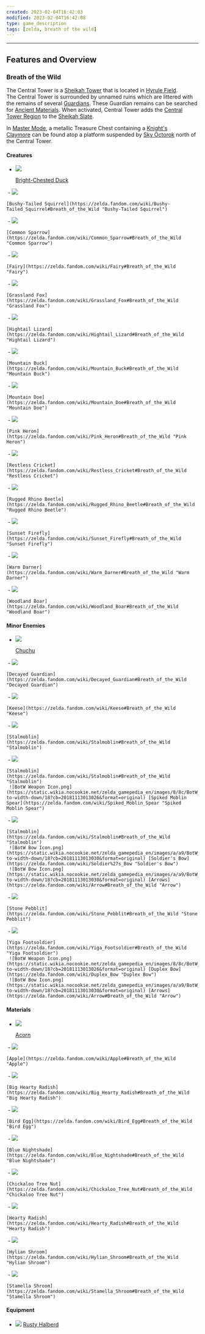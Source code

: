 ```yaml
---
created: 2023-02-04T16:42:03
modified: 2023-02-04T16:42:08
type: game_description
tags: [zelda, breath of the wild]
---
```

___

## Features and Overview
### Breath of the Wild
The Central Tower is a [Sheikah Tower](https://zelda.fandom.com/wiki/Sheikah_Tower#Breath_of_the_Wild "Sheikah Tower") that is located in [Hyrule Field](https://zelda.fandom.com/wiki/Hyrule_Field#Breath_of_the_Wild "Hyrule Field"). The Central Tower is surrounded by unnamed ruins which are littered with the remains of several [Guardians](https://zelda.fandom.com/wiki/Guardian#Breath_of_the_Wild "Guardian"). These Guardian remains can be searched for [Ancient Materials](https://zelda.fandom.com/wiki/Ancient_Material#Breath_of_the_Wild "Ancient Material"). When activated, Central Tower adds the [Central Tower Region](https://zelda.fandom.com/wiki/Central_Tower_Region#Breath_of_the_Wild "Central Tower Region") to the [Sheikah Slate](https://zelda.fandom.com/wiki/Sheikah_Slate#Breath_of_the_Wild "Sheikah Slate").

In [Master Mode](https://zelda.fandom.com/wiki/Master_Mode#Breath_of_the_Wild "Master Mode"), a metallic Treasure Chest containing a [Knight's Claymore](https://zelda.fandom.com/wiki/Knight%27s_Claymore#Breath_of_the_Wild "Knight's Claymore") can be found atop a platform suspended by [Sky Octorok](https://zelda.fandom.com/wiki/Sky_Octorok#Breath_of_the_Wild "Sky Octorok") north of the Central Tower.

#### Creatures
-   [![](https://static.wikia.nocookie.net/zelda_gamepedia_en/images/f/f2/BotW_Bright-Chested_Duck_Model.png/revision/latest/scale-to-width-down/94?cb=20220131190833&format=original)](https://static.wikia.nocookie.net/zelda_gamepedia_en/images/f/f2/BotW_Bright-Chested_Duck_Model.png/revision/latest?cb=20220131190833)
    
    [Bright-Chested Duck](https://zelda.fandom.com/wiki/Bright-Chested_Duck#Breath_of_the_Wild "Bright-Chested Duck")
    
 -   [![](https://static.wikia.nocookie.net/zelda_gamepedia_en/images/d/d2/BotW_Bushy-Tailed_Squirrel_Model.png/revision/latest?cb=20170601190747&format=original)](https://static.wikia.nocookie.net/zelda_gamepedia_en/images/d/d2/BotW_Bushy-Tailed_Squirrel_Model.png/revision/latest?cb=20170601190747)
    
    [Bushy-Tailed Squirrel](https://zelda.fandom.com/wiki/Bushy-Tailed_Squirrel#Breath_of_the_Wild "Bushy-Tailed Squirrel")
    
 -   [![](https://static.wikia.nocookie.net/zelda_gamepedia_en/images/0/09/BotW_Common_Sparrow_Model.png/revision/latest?cb=20201102221842&format=original)](https://static.wikia.nocookie.net/zelda_gamepedia_en/images/0/09/BotW_Common_Sparrow_Model.png/revision/latest?cb=20201102221842)
    
    [Common Sparrow](https://zelda.fandom.com/wiki/Common_Sparrow#Breath_of_the_Wild "Common Sparrow")
    
 -   [![](https://static.wikia.nocookie.net/zelda_gamepedia_en/images/d/d3/BotW_Fairy_Model.png/revision/latest/scale-to-width-down/98?cb=20220811015954&format=original)](https://static.wikia.nocookie.net/zelda_gamepedia_en/images/d/d3/BotW_Fairy_Model.png/revision/latest?cb=20220811015954)
    
    [Fairy](https://zelda.fandom.com/wiki/Fairy#Breath_of_the_Wild "Fairy")
    
 -   [![](https://static.wikia.nocookie.net/zelda_gamepedia_en/images/c/cb/BotW_Grassland_Fox_Model.png/revision/latest/scale-to-width-down/120?cb=20210317071613&format=original)](https://static.wikia.nocookie.net/zelda_gamepedia_en/images/c/cb/BotW_Grassland_Fox_Model.png/revision/latest?cb=20210317071613)
    
    [Grassland Fox](https://zelda.fandom.com/wiki/Grassland_Fox#Breath_of_the_Wild "Grassland Fox")
    
 -   [![](https://static.wikia.nocookie.net/zelda_gamepedia_en/images/a/a5/BotW_Hightail_Lizard_Model.png/revision/latest/scale-to-width-down/120?cb=20180426021151&format=original)](https://static.wikia.nocookie.net/zelda_gamepedia_en/images/a/a5/BotW_Hightail_Lizard_Model.png/revision/latest?cb=20180426021151)
    
    [Hightail Lizard](https://zelda.fandom.com/wiki/Hightail_Lizard#Breath_of_the_Wild "Hightail Lizard")
    
 -   [![](https://static.wikia.nocookie.net/zelda_gamepedia_en/images/b/ba/BotW_Mountain_Buck_Model.png/revision/latest/scale-to-width-down/76?cb=20200803040049&format=original)](https://static.wikia.nocookie.net/zelda_gamepedia_en/images/b/ba/BotW_Mountain_Buck_Model.png/revision/latest?cb=20200803040049)
    
    [Mountain Buck](https://zelda.fandom.com/wiki/Mountain_Buck#Breath_of_the_Wild "Mountain Buck")
    
 -   [![](https://static.wikia.nocookie.net/zelda_gamepedia_en/images/d/db/BotW_Mountain_Doe_Model.png/revision/latest/scale-to-width-down/120?cb=20160626100554&format=original)](https://static.wikia.nocookie.net/zelda_gamepedia_en/images/d/db/BotW_Mountain_Doe_Model.png/revision/latest?cb=20160626100554)
    
    [Mountain Doe](https://zelda.fandom.com/wiki/Mountain_Doe#Breath_of_the_Wild "Mountain Doe")
    
 -   [![](https://static.wikia.nocookie.net/zelda_gamepedia_en/images/e/eb/BotW_Pink_Heron_Model.png/revision/latest/scale-to-width-down/76?cb=20200803041016&format=original)](https://static.wikia.nocookie.net/zelda_gamepedia_en/images/e/eb/BotW_Pink_Heron_Model.png/revision/latest?cb=20200803041016)
    
    [Pink Heron](https://zelda.fandom.com/wiki/Pink_Heron#Breath_of_the_Wild "Pink Heron")
    
 -   [![](https://static.wikia.nocookie.net/zelda_gamepedia_en/images/5/5a/BotW_Restless_Cricket_Model.png/revision/latest/scale-to-width-down/120?cb=20180426023628&format=original)](https://static.wikia.nocookie.net/zelda_gamepedia_en/images/5/5a/BotW_Restless_Cricket_Model.png/revision/latest?cb=20180426023628)
    
    [Restless Cricket](https://zelda.fandom.com/wiki/Restless_Cricket#Breath_of_the_Wild "Restless Cricket")
    
 -   [![](https://static.wikia.nocookie.net/zelda_gamepedia_en/images/3/35/BotW_Rugged_Rhino_Beetle_Model.png/revision/latest/scale-to-width-down/97?cb=20200803041355&format=original)](https://static.wikia.nocookie.net/zelda_gamepedia_en/images/3/35/BotW_Rugged_Rhino_Beetle_Model.png/revision/latest?cb=20200803041355)
    
    [Rugged Rhino Beetle](https://zelda.fandom.com/wiki/Rugged_Rhino_Beetle#Breath_of_the_Wild "Rugged Rhino Beetle")
    
 -   [![](https://static.wikia.nocookie.net/zelda_gamepedia_en/images/a/a9/BotW_Sunset_Firefly_Model.png/revision/latest/scale-to-width-down/120?cb=20220811015939&format=original)](https://static.wikia.nocookie.net/zelda_gamepedia_en/images/a/a9/BotW_Sunset_Firefly_Model.png/revision/latest?cb=20220811015939)
    
    [Sunset Firefly](https://zelda.fandom.com/wiki/Sunset_Firefly#Breath_of_the_Wild "Sunset Firefly")
    
 -   [![](https://static.wikia.nocookie.net/zelda_gamepedia_en/images/4/43/BotW_Warm_Darner_Model.png/revision/latest/scale-to-width-down/120?cb=20220811012740&format=original)](https://static.wikia.nocookie.net/zelda_gamepedia_en/images/4/43/BotW_Warm_Darner_Model.png/revision/latest?cb=20220811012740)
    
    [Warm Darner](https://zelda.fandom.com/wiki/Warm_Darner#Breath_of_the_Wild "Warm Darner")
    
 -   [![](https://static.wikia.nocookie.net/zelda_gamepedia_en/images/8/81/BotW_Woodland_Boar_Model.png/revision/latest/scale-to-width-down/120?cb=20200803043531&format=original)](https://static.wikia.nocookie.net/zelda_gamepedia_en/images/8/81/BotW_Woodland_Boar_Model.png/revision/latest?cb=20200803043531)
    
    [Woodland Boar](https://zelda.fandom.com/wiki/Woodland_Boar#Breath_of_the_Wild "Woodland Boar")
    

#### Minor Enemies
-   [![](https://static.wikia.nocookie.net/zelda_gamepedia_en/images/c/c9/BotW_Chuchu_Model_3.png/revision/latest/scale-to-width-down/120?cb=20170725185022&format=original)](https://static.wikia.nocookie.net/zelda_gamepedia_en/images/c/c9/BotW_Chuchu_Model_3.png/revision/latest?cb=20170725185022)
    
    [Chuchu](https://zelda.fandom.com/wiki/Chuchu#Breath_of_the_Wild "Chuchu")
    
 -   [![](https://static.wikia.nocookie.net/zelda_gamepedia_en/images/c/c1/BotW_Decayed_Guardian_Model.png/revision/latest/scale-to-width-down/120?cb=20170722143705&format=original)](https://static.wikia.nocookie.net/zelda_gamepedia_en/images/c/c1/BotW_Decayed_Guardian_Model.png/revision/latest?cb=20170722143705)
    
    [Decayed Guardian](https://zelda.fandom.com/wiki/Decayed_Guardian#Breath_of_the_Wild "Decayed Guardian")
    
 -   [![](https://static.wikia.nocookie.net/zelda_gamepedia_en/images/d/d9/BotW_Keese_Model.png/revision/latest/scale-to-width-down/120?cb=20171226215243&format=original)](https://static.wikia.nocookie.net/zelda_gamepedia_en/images/d/d9/BotW_Keese_Model.png/revision/latest?cb=20171226215243)
    
    [Keese](https://zelda.fandom.com/wiki/Keese#Breath_of_the_Wild "Keese")
    
 -   [![](https://static.wikia.nocookie.net/zelda_gamepedia_en/images/d/dc/BotW_Stalmoblin_Model.png/revision/latest/scale-to-width-down/102?cb=20170726161503&format=original)](https://static.wikia.nocookie.net/zelda_gamepedia_en/images/d/dc/BotW_Stalmoblin_Model.png/revision/latest?cb=20170726161503)
    
    [Stalmoblin](https://zelda.fandom.com/wiki/Stalmoblin#Breath_of_the_Wild "Stalmoblin")
    
 -   [![](https://static.wikia.nocookie.net/zelda_gamepedia_en/images/d/dc/BotW_Stalmoblin_Model.png/revision/latest/scale-to-width-down/102?cb=20170726161503&format=original)](https://static.wikia.nocookie.net/zelda_gamepedia_en/images/d/dc/BotW_Stalmoblin_Model.png/revision/latest?cb=20170726161503)
    
    [Stalmoblin](https://zelda.fandom.com/wiki/Stalmoblin#Breath_of_the_Wild "Stalmoblin")  
     ![BotW Weapon Icon.png](https://static.wikia.nocookie.net/zelda_gamepedia_en/images/8/8c/BotW_Weapon_Icon.png/revision/latest/scale-to-width-down/18?cb=20181113013026&format=original) [Spiked Moblin Spear](https://zelda.fandom.com/wiki/Spiked_Moblin_Spear "Spiked Moblin Spear")
    
 -   [![](https://static.wikia.nocookie.net/zelda_gamepedia_en/images/d/dc/BotW_Stalmoblin_Model.png/revision/latest/scale-to-width-down/102?cb=20170726161503&format=original)](https://static.wikia.nocookie.net/zelda_gamepedia_en/images/d/dc/BotW_Stalmoblin_Model.png/revision/latest?cb=20170726161503)
    
    [Stalmoblin](https://zelda.fandom.com/wiki/Stalmoblin#Breath_of_the_Wild "Stalmoblin")  
     ![BotW Bow Icon.png](https://static.wikia.nocookie.net/zelda_gamepedia_en/images/a/a9/BotW_Bow_Icon.png/revision/latest/scale-to-width-down/18?cb=20181113013030&format=original) [Soldier's Bow](https://zelda.fandom.com/wiki/Soldier%27s_Bow "Soldier's Bow")  
     ![BotW Bow Icon.png](https://static.wikia.nocookie.net/zelda_gamepedia_en/images/a/a9/BotW_Bow_Icon.png/revision/latest/scale-to-width-down/18?cb=20181113013030&format=original) [Arrows](https://zelda.fandom.com/wiki/Arrow#Breath_of_the_Wild "Arrow")
    
 -   [![](https://static.wikia.nocookie.net/zelda_gamepedia_en/images/0/0c/BotW_Stone_Pebblit_Model.png/revision/latest/scale-to-width-down/120?cb=20201117201729&format=original)](https://static.wikia.nocookie.net/zelda_gamepedia_en/images/0/0c/BotW_Stone_Pebblit_Model.png/revision/latest?cb=20201117201729)
    
    [Stone Pebblit](https://zelda.fandom.com/wiki/Stone_Pebblit#Breath_of_the_Wild "Stone Pebblit")
    
 -   [![](https://static.wikia.nocookie.net/zelda_gamepedia_en/images/d/d4/BotW_Yiga_Footsoldier_Model.png/revision/latest/scale-to-width-down/120?cb=20210619035442&format=original)](https://static.wikia.nocookie.net/zelda_gamepedia_en/images/d/d4/BotW_Yiga_Footsoldier_Model.png/revision/latest?cb=20210619035442)
    
    [Yiga Footsoldier](https://zelda.fandom.com/wiki/Yiga_Footsoldier#Breath_of_the_Wild "Yiga Footsoldier")  
     ![BotW Weapon Icon.png](https://static.wikia.nocookie.net/zelda_gamepedia_en/images/8/8c/BotW_Weapon_Icon.png/revision/latest/scale-to-width-down/18?cb=20181113013026&format=original) [Duplex Bow](https://zelda.fandom.com/wiki/Duplex_Bow "Duplex Bow")  
     ![BotW Bow Icon.png](https://static.wikia.nocookie.net/zelda_gamepedia_en/images/a/a9/BotW_Bow_Icon.png/revision/latest/scale-to-width-down/18?cb=20181113013030&format=original) [Arrows](https://zelda.fandom.com/wiki/Arrow#Breath_of_the_Wild "Arrow")
    

#### Materials
-   [![](https://static.wikia.nocookie.net/zelda_gamepedia_en/images/0/01/BotW_Acorn_Model.png/revision/latest/scale-to-width-down/93?cb=20181008230222&format=original)](https://static.wikia.nocookie.net/zelda_gamepedia_en/images/0/01/BotW_Acorn_Model.png/revision/latest?cb=20181008230222)
    
    [Acorn](https://zelda.fandom.com/wiki/Acorn#Breath_of_the_Wild "Acorn")
    
 -   [![](https://static.wikia.nocookie.net/zelda_gamepedia_en/images/2/25/BotW_Apple_Model.png/revision/latest/scale-to-width-down/97?cb=20220131121412&format=original)](https://static.wikia.nocookie.net/zelda_gamepedia_en/images/2/25/BotW_Apple_Model.png/revision/latest?cb=20220131121412)
    
    [Apple](https://zelda.fandom.com/wiki/Apple#Breath_of_the_Wild "Apple")
    
 -   [![](https://static.wikia.nocookie.net/zelda_gamepedia_en/images/3/3c/BotW_Big_Hearty_Radish_Model.png/revision/latest/scale-to-width-down/79?cb=20180426014533&format=original)](https://static.wikia.nocookie.net/zelda_gamepedia_en/images/3/3c/BotW_Big_Hearty_Radish_Model.png/revision/latest?cb=20180426014533)
    
    [Big Hearty Radish](https://zelda.fandom.com/wiki/Big_Hearty_Radish#Breath_of_the_Wild "Big Hearty Radish")
    
 -   [![](https://static.wikia.nocookie.net/zelda_gamepedia_en/images/f/fa/BotW_Bird_Egg_Model.png/revision/latest/scale-to-width-down/120?cb=20181008230439&format=original)](https://static.wikia.nocookie.net/zelda_gamepedia_en/images/f/fa/BotW_Bird_Egg_Model.png/revision/latest?cb=20181008230439)
    
    [Bird Egg](https://zelda.fandom.com/wiki/Bird_Egg#Breath_of_the_Wild "Bird Egg")
    
 -   [![](https://static.wikia.nocookie.net/zelda_gamepedia_en/images/4/4d/BotW_Blue_Nightshade_Model.png/revision/latest/scale-to-width-down/66?cb=20180426014821&format=original)](https://static.wikia.nocookie.net/zelda_gamepedia_en/images/4/4d/BotW_Blue_Nightshade_Model.png/revision/latest?cb=20180426014821)
    
    [Blue Nightshade](https://zelda.fandom.com/wiki/Blue_Nightshade#Breath_of_the_Wild "Blue Nightshade")
    
 -   [![](https://static.wikia.nocookie.net/zelda_gamepedia_en/images/7/72/BotW_Chickaloo_Tree_Nut_Model.png/revision/latest/scale-to-width-down/120?cb=20181008230523&format=original)](https://static.wikia.nocookie.net/zelda_gamepedia_en/images/7/72/BotW_Chickaloo_Tree_Nut_Model.png/revision/latest?cb=20181008230523)
    
    [Chickaloo Tree Nut](https://zelda.fandom.com/wiki/Chickaloo_Tree_Nut#Breath_of_the_Wild "Chickaloo Tree Nut")
    
 -   [![](https://static.wikia.nocookie.net/zelda_gamepedia_en/images/2/23/BotW_Hearty_Radish_Model.png/revision/latest/scale-to-width-down/78?cb=20180426020909&format=original)](https://static.wikia.nocookie.net/zelda_gamepedia_en/images/2/23/BotW_Hearty_Radish_Model.png/revision/latest?cb=20180426020909)
    
    [Hearty Radish](https://zelda.fandom.com/wiki/Hearty_Radish#Breath_of_the_Wild "Hearty Radish")
    
 -   [![](https://static.wikia.nocookie.net/zelda_gamepedia_en/images/a/a0/BotW_Hylian_Shroom_Model.png/revision/latest/scale-to-width-down/120?cb=20201106182525&format=original)](https://static.wikia.nocookie.net/zelda_gamepedia_en/images/a/a0/BotW_Hylian_Shroom_Model.png/revision/latest?cb=20201106182525)
    
    [Hylian Shroom](https://zelda.fandom.com/wiki/Hylian_Shroom#Breath_of_the_Wild "Hylian Shroom")
    
 -   [![](https://static.wikia.nocookie.net/zelda_gamepedia_en/images/7/77/BotW_Stamella_Shroom_Model.png/revision/latest/scale-to-width-down/111?cb=20210202204736&format=original)](https://static.wikia.nocookie.net/zelda_gamepedia_en/images/7/77/BotW_Stamella_Shroom_Model.png/revision/latest?cb=20210202204736)
    
    [Stamella Shroom](https://zelda.fandom.com/wiki/Stamella_Shroom#Breath_of_the_Wild "Stamella Shroom")
    

#### Equipment
-   [![](https://static.wikia.nocookie.net/zelda_gamepedia_en/images/c/c9/BotW_Rusty_Halberd_Model.png/revision/latest/scale-to-width-down/120?cb=20180927003916&format=original)](https://static.wikia.nocookie.net/zelda_gamepedia_en/images/c/c9/BotW_Rusty_Halberd_Model.png/revision/latest?cb=20180927003916)
    [Rusty Halberd](https://zelda.fandom.com/wiki/Rusty_Halberd#Breath_of_the_Wild "Rusty Halberd")
